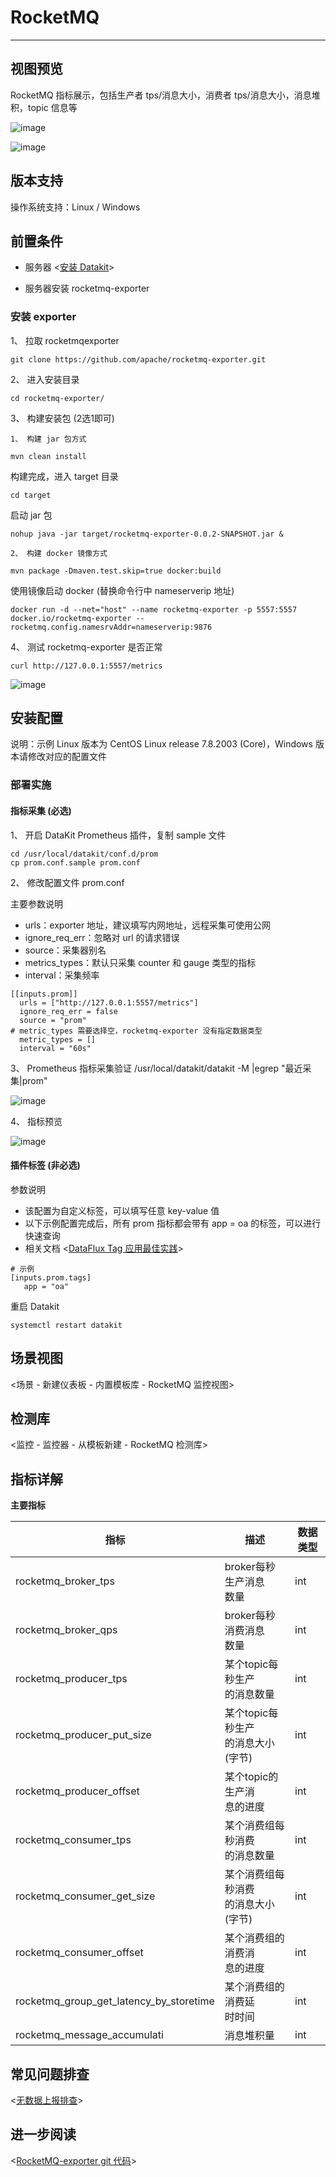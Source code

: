 
# RocketMQ
---


## 视图预览
RocketMQ 指标展示，包括生产者 tps/消息大小，消费者 tps/消息大小，消息堆积，topic 信息等

![image](../imgs/input-rocketmq-1.png)

![image](../imgs/input-rocketmq-2.png)

## 版本支持

操作系统支持：Linux / Windows 

## 前置条件

- 服务器 <[安装 Datakit](../../datakit/datakit-install.md)>

- 服务器安装 rocketmq-exporter

### 安装 exporter

1、 拉取 rocketmqexporter 

```
git clone https://github.com/apache/rocketmq-exporter.git
```

2、 进入安装目录
```
cd rocketmq-exporter/
```

3、 构建安装包 (2选1即可)

    1、 构建 jar 包方式  

```
mvn clean install
```

构建完成，进入 target 目录

```
cd target
```

启动 jar 包

```
nohup java -jar target/rocketmq-exporter-0.0.2-SNAPSHOT.jar &
```

    2、 构建 docker 镜像方式

```
mvn package -Dmaven.test.skip=true docker:build
```

使用镜像启动 docker (替换命令行中 nameserverip 地址)

```
docker run -d --net="host" --name rocketmq-exporter -p 5557:5557 docker.io/rocketmq-exporter --rocketmq.config.namesrvAddr=nameserverip:9876
```

4、 测试 rocketmq-exporter 是否正常

```
curl http://127.0.0.1:5557/metrics
```

![image](../imgs/input-rocketmq-3.png)

## 安装配置

说明：示例 Linux 版本为 CentOS Linux release 7.8.2003 (Core)，Windows 版本请修改对应的配置文件

### 部署实施

#### 指标采集 (必选)

1、 开启 DataKit Prometheus 插件，复制 sample 文件

```
cd /usr/local/datakit/conf.d/prom
cp prom.conf.sample prom.conf
```

2、 修改配置文件 prom.conf

主要参数说明

- urls：exporter 地址，建议填写内网地址，远程采集可使用公网
- ignore_req_err：忽略对 url 的请求错误
- source：采集器别名
- metrics_types：默认只采集 counter 和 gauge 类型的指标
- interval：采集频率
```
[[inputs.prom]]
  urls = ["http://127.0.0.1:5557/metrics"]
  ignore_req_err = false
  source = "prom"
# metric_types 需要选择空，rocketmq-exporter 没有指定数据类型
  metric_types = []
  interval = "60s"
```

3、 Prometheus 指标采集验证  /usr/local/datakit/datakit -M |egrep "最近采集|prom"

![image](../imgs/input-rocketmq-4.png)

4、 指标预览

![image](../imgs/input-rocketmq-5.png)

#### 插件标签 (非必选)

参数说明

- 该配置为自定义标签，可以填写任意 key-value 值
- 以下示例配置完成后，所有 prom 指标都会带有 app = oa 的标签，可以进行快速查询
- 相关文档 <[DataFlux Tag 应用最佳实践](../../best-practices/insight/tag.md)>
```
# 示例
[inputs.prom.tags]
   app = "oa"
```

重启 Datakit

```
systemctl restart datakit
```

## 场景视图

<场景 - 新建仪表板 - 内置模板库 - RocketMQ 监控视图>

## 检测库

<监控 - 监控器 - 从模板新建 - RocketMQ 检测库>

## 指标详解

**主要指标**

| 指标 | 描述 | 数据类型 |
| --- | --- | --- |
| rocketmq_broker_tps | broker每秒生产消息<br />数量 | int |
| rocketmq_broker_qps | broker每秒消费消息<br />数量 | int |
| rocketmq_producer_tps | 某个topic每秒生产<br />的消息数量 | int |
| rocketmq_producer_put_size | 某个topic每秒生产<br />的消息大小(字节) | int |
| rocketmq_producer_offset | 某个topic的生产消<br />息的进度 | int |
| rocketmq_consumer_tps | 某个消费组每秒消费<br />的消息数量 | int |
| rocketmq_consumer_get_size | 某个消费组每秒消费<br />的消息大小(字节) | int |
| rocketmq_consumer_offset | 某个消费组的消费消<br />息的进度 | int |
| rocketmq_group_get_latency_by_storetime | 某个消费组的消费延<br />时时间 | int |
| rocketmq_message_accumulati | 消息堆积量 | int |

## 常见问题排查

<[无数据上报排查](../../datakit/why-no-data.md)>

## 进一步阅读

<[RocketMQ-exporter git 代码](https://github.com/apache/rocketmq-exporter)>


